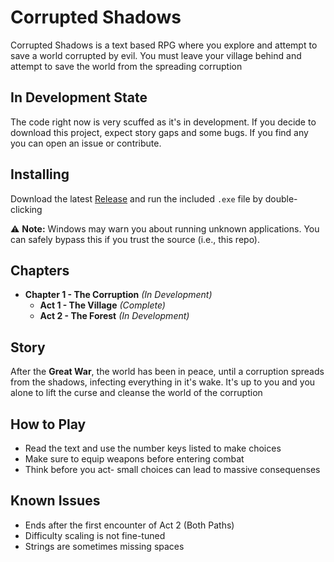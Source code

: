 # Corrupted Shadows

Corrupted Shadows is a text based RPG where you explore and attempt to save a world corrupted by evil. You must leave your village behind and attempt to save the world from the spreading corruption

## In Development State
The code right now is very scuffed as it's in development. If you decide to download this project, expect story gaps and some bugs. If you find any you can open an issue or contribute.

## Installing
Download the latest [Release](https://github.com/Priestytheplushie/Priestys-Quest/releases) and run the included `.exe` file by double-clicking

⚠️ **Note:** Windows may warn you about running unknown applications. You can safely bypass this if you trust the source (i.e., this repo).

## Chapters

- **Chapter 1 - The Corruption** *(In Development)*
  - **Act 1 - The Village** *(Complete)*
  - **Act 2 - The Forest** *(In Development)*

## Story
After the **Great War**, the world has been in peace, until a corruption spreads from the shadows, infecting everything in it's wake. It's up to you and you alone to lift the curse and cleanse the world of the corruption

## How to Play
- Read the text and use the number keys listed to make choices
- Make sure to equip weapons before entering combat
- Think before you act- small choices can lead to massive consequenses

## Known Issues
- Ends after the first encounter of Act 2 (Both Paths)
- Difficulty scaling is not fine-tuned
- Strings are sometimes missing spaces
